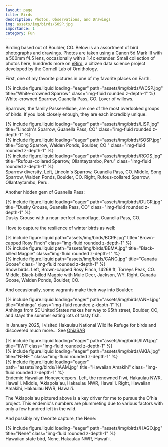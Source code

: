 ```yaml
---
layout: page
title: Birds
description: Photos, Observations, and Drawings
img: assets/img/birds/SOSP.jpg
importance: 1
category: Fun
---
```


Birding based out of Boulder, CO. Below is an assortment of bird photographs and drawings. Photos are taken using a Canon 5d Mark III with a 500mm f4.5 lens, occasionally with a 1.4x extender. Small collection of photos here, hundreds more on <a href="https://ebird.org/profile/NTgwMzc4MQ/world">eBird</a>, a citizen data science project developed by the Cornell Lab of Ornithology.

First, one of my favorite pictures in one of my favorite places on Earth.

<div class="row">
    <div class="col-sm mt-3 mt-md-0">
        {% include figure.liquid loading="eager" path="assets/img/birds/WCSP.jpg" title="White-crowned Sparrow" class="img-fluid rounded z-depth-1" %}
    </div>
</div>
<div class="caption">
    White-crowned Sparrow, Guanella Pass, CO. Lover of willows.
</div>

Sparrows, the family Passerellidae, are one of the most overlooked groups of birds. If you look closely enough, they are each incredibly unique. 

<div class="row">
    <div class="col-sm mt-3 mt-md-0">
        {% include figure.liquid loading="eager" path="assets/img/birds/LISP.jpg" title="Lincoln's Sparrow, Guanella Pass, CO" class="img-fluid rounded z-depth-1" %}
    </div>
    <div class="col-sm mt-3 mt-md-0">
        {% include figure.liquid loading="eager" path="assets/img/birds/SOSP.jpg" title="Song Sparrow, Walden Ponds, Boulder, CO " class="img-fluid rounded z-depth-1" %}
    </div>
    <div class="col-sm mt-3 mt-md-0">
        {% include figure.liquid loading="eager" path="assets/img/birds/RCOS.jpg" title="Rufous-collared Sparrow, Ollantaytambo, Peru" class="img-fluid rounded z-depth-1" %}
    </div>
</div>
<div class="caption">
    Sparrow diversity. Left, Lincoln's Sparrow, Guanella Pass, CO. Middle, Song Sparrow, Walden Ponds, Boulder, CO. Right, Rufous-collared Sparrow, Ollantaytambo, Peru.
</div>

Another hidden gem of Guanella Pass:

<div class="row">
    <div class="col-sm mt-3 mt-md-0">
        {% include figure.liquid loading="eager" path="assets/img/birds/DUGR.jpg" title="Dusky Grouse, Guanella Pass, CO" class="img-fluid rounded z-depth-1" %}
    </div>
</div>
<div class="caption">
    Dusky Grouse with a near-perfect camoflage, Guanella Pass, CO.
</div>

I love to capture the resilience of winter birds as well:

<div class="row justify-content-sm-center">
    <div class="col-sm mt-3 mt-md-0">
        {% include figure.liquid path="assets/img/birds/BCRF.jpg" title="Brown-capped Rosy Finch" class="img-fluid rounded z-depth-1" %}
    </div>
    <div class="col-sm mt-3 mt-md-0">
        {% include figure.liquid path="assets/img/birds/BBMA.jpg" title="Black-billed Magpie" class="img-fluid rounded z-depth-1" %}
    </div>
    <div class="col-sm mt-3 mt-md-0">
        {% include figure.liquid path="assets/img/birds/CANG.jpg" title="Canada Goose" class="img-fluid rounded z-depth-1" %}
    </div>
</div>
<div class="caption">
    Snow birds. Left, Brown-capped Rosy Finch, 14268 ft, Torreys Peak, CO. Middle, Black-billed Magpie with Mule Deer, Jackson, WY. Right, Canada Goose, Walden Ponds, Boulder, CO.
</div>

And occasionally, some vagrants make their way into Boulder:

<div class="row">
    <div class="col-sm mt-3 mt-md-0">
        {% include figure.liquid loading="eager" path="assets/img/birds/ANHI.jpg" title="Anhinga" class="img-fluid rounded z-depth-1" %}
    </div>
</div>
<div class="caption">
    Anhinga from SE United States makes her way to 95th street, Boulder, CO, and stays the summer eating lots of tasty fish. 
</div>

In January 2025, I visited Hakaulau National Wildlife Refuge for birds and discovered much more... See <a href="https://cj-oneill.com/projects/ohiasar/">OhiaSAR</a>

<div class="row">
    <div class="col-sm mt-3 mt-md-0">
        {% include figure.liquid loading="eager" path="assets/img/birds/IIWI.jpg" title="IIWI" class="img-fluid rounded z-depth-1" %}
    </div>
    <div class="col-sm mt-3 mt-md-0">
        {% include figure.liquid loading="eager" path="assets/img/birds/AKIA.jpg" title="NENE " class="img-fluid rounded z-depth-1" %}
    </div>
    <div class="col-sm mt-3 mt-md-0">
        {% include figure.liquid loading="eager" path="assets/img/birds/HAAM.jpg" title="Hawaiian Amakihi" class="img-fluid rounded z-depth-1" %}
    </div>
</div>
<div class="caption">
    Endemic Hawaiian Honeycreepers. Left, the renowned I'iwi, Hakaulau NWR, Hawai'i. Middle, 'Akiapola'au, Hakaulau NWR, Hawai'i. Right, Hawaiian Amakihi, Hakaulau NWR, Hawai'i.
</div>

The 'Akiapola'au pictured above is a key driver for me to pursue the O'hia project. This endemic's numbers are plummeting due to various factors with only a few hundred left in the wild.

And possibly my favorite capture, the Nene:

<div class="row">
    <div class="col-sm mt-3 mt-md-0">
        {% include figure.liquid loading="eager" path="assets/img/birds/HAGO.jpg" title="Nene" class="img-fluid rounded z-depth-1" %}
    </div>
</div>
<div class="caption">
    Hawaiian state bird, Nene, Hakaulau NWR, Hawai'i.
</div>
